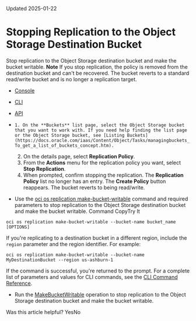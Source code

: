 Updated 2025-01-22
# Stopping Replication to the Object Storage Destination Bucket
Stop replication to the Object Storage destination bucket and make the bucket writable.
**Note**
If you stop replication, the policy is removed from the destination bucket and can't be recovered. The bucket reverts to a standard read/write bucket and is no longer a replication target.
  * [Console](https://docs.oracle.com/en-us/iaas/Content/Object/Tasks/usingreplication_topic-To_stop_replication_on_the_destination_bucket_and_make_the_bucket_writable.htm)
  * [CLI](https://docs.oracle.com/en-us/iaas/Content/Object/Tasks/usingreplication_topic-To_stop_replication_on_the_destination_bucket_and_make_the_bucket_writable.htm)
  * [API](https://docs.oracle.com/en-us/iaas/Content/Object/Tasks/usingreplication_topic-To_stop_replication_on_the_destination_bucket_and_make_the_bucket_writable.htm)


  *     1. On the **Buckets** list page, select the Object Storage bucket that you want to work with. If you need help finding the list page or the Object Storage bucket, see [Listing Buckets](https://docs.oracle.com/iaas/Content/Object/Tasks/managingbuckets_topic-To_get_a_list_of_buckets_concept.htm).
    2. On the details page, select **Replication Policy**.
    3. From the **Actions** menu for the replication policy you want, select **Stop Replication**.
    4. When prompted, confirm stopping the replication.
The **Replication Policy** list no longer has an entry. The **Create Policy** button reappears. The bucket reverts to being read/write.
  * Use the [oci os replication make-bucket-writable](https://docs.oracle.com/iaas/tools/oci-cli/latest/oci_cli_docs/cmdref/os/replication/make-bucket-writable.html) command and required parameters to stop replication to the Object Storage destination bucket and make the bucket writable.
Command
CopyTry It
```
oci os replication make-bucket-writable --bucket-name bucket_name [OPTIONS]
```

If you're replicating to a destination bucket in a different region, include the `region` parameter and the region identifier. For example:
```
oci os replication make-bucket-writable --bucket-name MyDestinationBucket --region us-ashburn-1
```

If the command is successful, you're returned to the prompt.
For a complete list of parameters and values for CLI commands, see the [CLI Command Reference](https://docs.oracle.com/iaas/tools/oci-cli/latest).
  * Run the [MakeBucketWritable](https://docs.oracle.com/iaas/api/#/en/objectstorage/latest/Replication/MakeBucketWritable) operation to stop replication to the Object Storage destination bucket and make the bucket writable.


Was this article helpful?
YesNo

